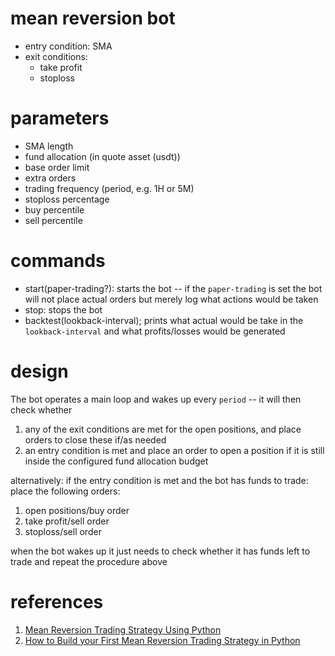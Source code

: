 # mean reversion bot

* entry condition: SMA
* exit conditions:
   * take profit
   * stoploss

# parameters

* SMA length
* fund allocation (in quote asset (usdt))
* base order limit
* extra orders
* trading frequency (period, e.g. 1H or 5M)
* stoploss percentage
* buy percentile
* sell percentile

# commands

* start(paper-trading?): starts the bot -- if the `paper-trading` is set the bot will not place actual orders but merely log what actions would be taken
* stop: stops the bot
* backtest(lookback-interval); prints what actual would be take in the `lookback-interval` and what profits/losses would be generated

# design

The bot operates a main loop and wakes up every `period` -- it will then check whether

1. any of the exit conditions are met for the open positions, and place orders to close these if/as needed
1. an entry condition is met and place an order to open a position if it is still inside the configured fund allocation budget

alternatively: if the entry condition is met and the bot has funds to trade: place the following orders:

1. open positions/buy order
1. take profit/sell order
1. stoploss/sell order

when the bot wakes up it just needs to check whether it has funds left to trade and repeat the procedure above

# references

1. [Mean Reversion Trading Strategy Using Python](https://medium.com/coinmonks/mean-reversion-trading-strategy-using-python-4cfecb51859e)
1. [How to Build your First Mean Reversion Trading Strategy in Python](https://raposa.trade/blog/how-to-build-your-first-mean-reversion-trading-strategy-in-python/)
